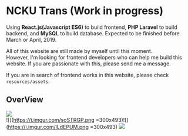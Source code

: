 # NCKU Trans (Work in progress)
Using **React.js(Javascript ES6)** to build frontend, **PHP Laravel** to build backend, and **MySQL** to build database. Expected to be finished before March or April, 2019.

All of this website are still made by myself until this moment.  
However, I'm looking for frontend developers who can help me build this website. If you are passionate with this, please send me a message.

If you are in search of frontend works in this website, please check <code>resources/assets</code>.

## OverView
![](https://i.imgur.com/bawM320.png)  
![](https://i.imgur.com/soSTRGP.png =300x493)![](https://i.imgur.com/lLdEPUM.png =300x493)
![](https://i.imgur.com/TtGqZaQ.png)




